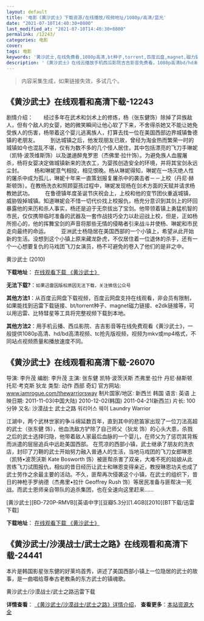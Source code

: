 ```yaml
---
layout: default
title: '电影《黄沙武士》下载资源/在线播放/视频地址/1080p/高清/蓝光'
date: "2021-07-10T14:40:30+0800"
last_modified_at: "2021-07-10T14:40:30+0800"
permalink: /12243/
categories: 电影
cover:
tags: 电影
keywords: '黄沙武士,在线免费看,1080p高清,bt种子,torrent,百度云盘,magnet,磁力链,迅雷下载资源'
description: '《黄沙武士》在线云播放手机西瓜影院吉吉影音免费看，1080p高清bd/hd未删减完整版和tc抢先枪版，mkv/mp4格式，附带bt/torrent种子、magnet/磁力链、百度云盘、网盘资源迅雷下载链接'
---
```


>内容采集生成，如果链接失效，多试几个。


## 《黄沙武士》在线观看和高清下载-12243

剧情介绍：　　经过多年在武术和剑术上的修炼，杨（张东健饰）除掉了异族敌人，但有个敌人的女婴，她的微笑瞬间让他心软了下来，不舍得杀她又不能让她免受族人的伤害，杨带着这个婴儿逃离族人，打算去找一位在美国西部边界城镇鲁德镇的老朋友。 　　到达城镇之后，他发现朋友已故，曾经为淘金热而繁荣一时的城镇如今也混乱不堪，仅有为数不多的几个怪人居住，其中包括漂亮的飞刀手琳妮（凯特·波茨维斯饰）以及邋遢醉鬼罗恩（杰佛里·拉什饰）。为避免族人血腥屠杀，杨将女婴决定做城镇新来的洗衣工，为婴孩创造安全的环境，并将其宝剑永远尘封。 　　杨和琳妮意气相投，相见恨晚。杨从琳妮得知，琳妮在一场灭绝人性的屠杀中成为孤儿，琳妮十年来一直策划报复屠杀中的袭击者－－上校（丹尼·赫斯顿饰）。在教杨洗衣和照顾婴孩过程中，琳妮发现杨在剑术方面的天赋并请求杨教她武功。 　　在鲁德镇年度圣诞节庆祝会上，上校和他的变节团伙重返城镇，威胁毁掉城镇。知道琳妮会不惜一切代价找上校报仇，杨充分意识到其剑上的环回暴露他的来历和杀人事实，杨还是迫于无奈拔出了宝剑。他带领着镇上勇猛机智的市民，仅仅携带临时准备的武器及一套作战技巧全力以赴迎战上校，但是，正如杨所担心的，他的挥舞宝剑的声音将那些无情的侵略者引来战斗并使杨、琳妮和市民走向最终的命运。 　　亚洲武士杨隐居在美国西部的一个小镇上，希望从此开始新的生活。没想到这个小镇上原来藏龙卧虎，不仅居住着一位退休的杀手，还有一个一心想要复仇的马戏团飞刀女演员，杨不可避免的卷入了他们的是非之中。


黄沙武士 (2010)

**下载地址**： [在线观看下载 《黄沙武士》](https://www.btbtdy.me/btdy/dy7113.html) 


**无法下载?**：`如果迅雷因版权原因无法下载，关注微信公众号 `

**其他方法1**：从百度云网盘下载视频，百度云网盘支持在线观看，非会员有限制，如果能找到迅雷下载链接、bt/torrent种子、magnet磁力链接、e2dk链接等，可以用迅雷、比特彗星等工具将完整视频下载到本地。

**其他方法2**：用手机云播、西瓜影院、吉吉影音等在线免费观看《黄沙武士》，一般提供1080p高清、hd/bd高清视频、tc抢先版视频，视频为mkv或mp4格式，不同站点视频质量和播放速度不同。


## 《黄沙武士》在线观看和高清下载-26070

导演: 李升茂 编剧: 李升茂 主演: 张东健 凯特·波茨沃斯 杰弗里·拉什 丹尼·赫斯顿 托尼·考克斯 狄龙 类型: 动作 西部 奇幻 官方网站: www.iamrogue.com/thewarriorsway 制片国家/地区: 新西兰 韩国 语言: 英语 上映日期: 2011-11-03(中国大陆) 2010-12-02(韩国) 2011-04-21(新西兰) 片长: 100分钟 又名: 沙漠战士 武士之路 워리어스 웨이 Laundry Warrior

江湖中，两个武林世家的争斗绵延数百年，直到其中的悲笛家出现了一位刀法高超的武士（张东健 饰），他血洗敌方铲除了自己师父（狄龙 饰）的心头大患，杀戮之后的武士选择归隐，他带着敌人家最后血脉的一个婴儿，在师父为了惩罚其背叛而派遣的层层追兵中远赴美国西部。 在荒凉的西部小镇，武士继承了朋友的洗衣店，封印了刀鞘的武士开始努力融入普通人的生活，当地马戏团的飞刀女郎琳恩（凯特•波茨沃斯 Kate Bosworth 饰）被匪帮杀害了双亲，大难不死的姑娘从此苦练飞刀试图报仇，相似的昔日经历让武士和琳恩变得亲近，教授琳恩功夫也成了武士劳作之余最主要的活动。不久，匪帮再次侵袭这个小镇，在武士的组织下，昔日的神枪手罗纳德（杰弗里•拉什 Geoffrey Rush 饰）等居民准备与匪帮决一死战。而武士恩师亲自带队的追杀集团，也在全速向这里赶来……


[黄沙武士][BD-720P-RMVB][英语中字][豆瓣5.3分][1.4GB][2010][BT下载/迅雷下载]

**下载地址**： [在线观看下载 《黄沙武士》](https://www.btdx8.com/torrent/the_warriors_way_2010.html) 


## 《黄沙武士/沙漠战士/武士之路》在线观看和高清下载-24441

本片是韩国影星张东健的好莱坞首秀，讲述了美国西部小镇上一位隐居的武士的故事，是一曲唱给尊奉古老教条的东方武士的镇魂歌。</p>


黄沙武士/沙漠战士/武士之路迅雷下载

**详情查看**： [《黄沙武士/沙漠战士/武士之路》详情介绍](/movie/24441/)， **查看更多**：[本站资源大全](/movie/t/all/)

